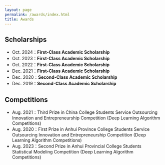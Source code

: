 ```yaml
---
layout: page
permalink: /awards/index.html
title: Awards
---
```



## Scholarships

- Oct. 2024：**First-Class Academic Scholarship**
- Oct. 2023：**First-Class Academic Scholarship**
- Oct. 2022：**First-Class Academic Scholarship**
- Dec. 2021：**First-Class Academic Scholarship**
- Dec. 2020：**Second-Class Academic Scholarship**
- Dec. 2019：**Second-Class Academic Scholarship**

## Competitions

- Aug. 2021：Third Prize in China College Students Service Outsourcing Innovation and Entrepreneurship Competition (Deep Learning Algorithm Competitions)
- Aug. 2020：First Prize in Anhui Province College Students Service Outsourcing Innovation and Entrepreneurship Competition (Deep Learning Algorithm Competitions)
- Aug. 2023：Second Prize in Anhui Provincial College Students Statistical Modeling Competition (Deep Learning Algorithm Competitions)<br>
